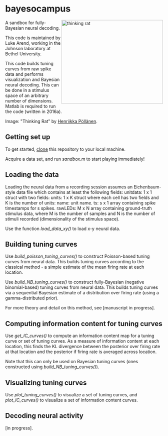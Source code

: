 bayesocampus
============

<a href="thinking_rat">
    <img src="http://payload72.cargocollective.com/1/8/260757/3749466/Henkka_maalaus-9.jpg" width="324px" height="267" alt="thinking rat"
         title="lukearend/ndnd" align="right" />
</a>

A sandbox for fully-Bayesian neural decoding.

This code is maintained by Luke Arend, working in the Johnson laboratory at Bethel University.

This code builds tuning curves from raw spike data and performs visualization and Bayesian neural decoding. This can be done in a stimulus space of an arbitrary number of dimensions. Matlab is required to run the code (written in 2016a).

Image: "Thinking Rat" by [Henriikka Pöllänen](http://cargocollective.com/henriikkapollanen).

Getting set up
--------------

To get started, [clone](https://help.github.com/articles/cloning-a-repository/) this repository to your local machine.

Acquire a data set, and run _sandbox.m_ to start playing immediately!

Loading the data
----------------

Loading the neural data from a recording session assumes an Eichenbaum-style data file which contains at least the following fields:
	unitdata: 1 x 1 struct with two fields:
		units: 1 x K struct where each cell has two fields and K is the number of units:
			name: unit name.
			ts: s x 1 array containing spike timestamps for s spikes.
		rawLEDs: M x N array containing ground-truth stimulus data, where M is the number of samples and N is the number of stimuli recorded (dimensionality of the stimulus space).

Use the function _load\_data\_xy()_ to load x-y neural data.

Building tuning curves
----------------------

Use _build\_poisson\_tuning\_curves()_ to construct Poisson-based tuning curves from neural data. This builds tuning curves according to the classical method - a simple estimate of the mean firing rate at each location.

Use _build\_NB\_tuning\_curves()_ to construct fully-Bayesian (negative binomial-based) tuning curves from neural data. This builds tuning curves via a sequential Bayesian estimate of a distribution over firing rate (using a gamma-distributed prior).

For more theory and detail on this method, see [manuscript in progress].

Computing information content for tuning curves
-----------------------------------------------

Use _get\_IC\_curves()_ to compute an information content map for a tuning curve or set of tuning curves. As a measure of information content at each location, this finds the KL divergence between the posterior over firing rate at that location and the posterior if firing rate is averaged across location.

Note that this can only be used on Bayesian tuning curves (ones constructed using _build\_NB\_tuning\_curves()_).

Visualizing tuning curves
-------------------------

Use _plot\_tuning\_curves()_ to visualize a set of tuning curves, and _plot\_IC\_curves()_ to visualize a set of information content curves.

Decoding neural activity
------------------------

[in progress].

